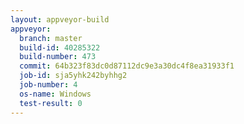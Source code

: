 ```yaml
---
layout: appveyor-build
appveyor:
  branch: master
  build-id: 40285322
  build-number: 473
  commit: 64b323f83dc0d87112dc9e3a30dc4f8ea31933f1
  job-id: sja5yhk242byhhg2
  job-number: 4
  os-name: Windows
  test-result: 0
---
```

